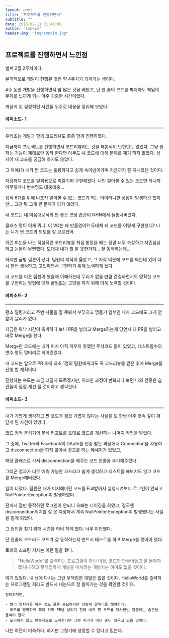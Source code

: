 ```yaml
---
layout: post
title: "프로젝트를 진행하면서"
subtitle: ""
date: 2016-02-11 01:46:00
author: "smnkim"
header-img: "img/smnkim.jpg"
---
```




## 프로젝트를 진행하면서 느낀점

벌써 2월 2주차이다.

본격적으로 개발이 진행된 것은 약 4주차가 되어가는 셈이다.

4주 동안 개발을 진행하면서 참 많은 것을 배웠고, 단 한 줄의 코드를 짜더라도 책임의 무게를 느끼게 되는 아주 귀중한 시간이었다.

깨닫게 된 결정적인 사건들 위주로 내용을 정리해 보았다.


#### 에피소드- 1
----
우리조는 개발과 함께 코드리뷰도 종종 함께 진행하였다.

지금까지 프로젝트를 진행하면서 코드리뷰라는 것을 해본적이 단한번도 없었다. 그냥 원하는 기능이 제대로만 동작 한다면 아무도 내 코드에 대해 문제를 제기 하지 않았다. 심지어 내 코드를 궁금해 하지도 않았다.

그 덕에(?) 내가 짠 코드는 훌륭하다고 쉽게 속아넘어가며 지금까지 잘 지내왔던 것이다. 

지금까지 코드를 일회용으로 휘갈기며 구현해왔다. 나만 알아볼 수 있는 코드면 되니까 아무렇게나 변수명도 대충대충...

정작 6개월 뒤에 나조차 알아볼 수 없는 코드가 되는 아이러니한 상황이 발생하긴 했지만... 그땐 뭐 그게 큰 문제가 되지 않았다.

내 코드는 내 마음대로식의 안 좋은 코딩 습관이 NHN에서 들통나버렸다.

클래스 명이 이게 뭐니, 이 VO는 왜 만들었어?! 도대체 왜 코드를 이렇게 구현했니? 나는 니가 짠 코드의 의도를 잘 모르겠어.

이런 피눈물 나는 직설적인 코드리뷰를 처음 받았을 때는 정말 너무 속상하고 자존심상하고 눈물이 날뻔했다. 도대체 내가 뭘 잘 못한거지... 잘 동작하는데...

하지만 금방 결론이 났다. 팀원의 지적이 옳았고, 그 지적 덕분에 코드를 짜는데 있어 다시 한번 생각하고, 고민하면서 구현하기 위해 노력하게 됐다.

내 코드를 다른 팀원이 봤을때 이해하는데 무리가 없을 만큼 간결하면서도 명확한 코드를 구현하는 방법에 대해 끝임없는 고민을 하기 위해 더욱 노력할 것이다.


#### 에피소드- 2
----
평소 덜렁거리고 주변 사물을 잘 못봐서 부딪히고 멍들기 일쑤인 내가 코드에도 그게 안 묻어 날리가 없다.

지금은 워낙 시간이 촉박하다 보니 PR을 날리고 Merge하는게 당연시 돼 PR을 날리고 바로 Merge를 했다.

Merge한 코드에는 내가 미처 아직 지우지 못했던 주석코드 들이 있었고, 테스트함수의 변수 명도 엉터리로 되어있었다. 

내 코드는 앞으로 PR 후에 최소 1명의 팀원에게라도 꼭 코드리뷰를 받은 후에 Merge를 진행 할 계획이다. 

진행하는 속도는 조금 더딜지 모르겠지만, 이러한 과정이 반복되다 보면 나의 안좋은 습관들이 점점 개선 될 것이라고 생각한다.


#### 에피소드- 3
----
내가 가볍게 생각하고 짠 코드가 결코 가볍지 않다는 사실을 또 한번 아주 뼛속 깊이 깨닫게 된 사건이 있었다.

코드 정적 분석기의 분석 리포트를 토대로 코드를 개선하는 나머지 작업을 맡았다.

그 중에, Twitter와 Facebook의 OAuth를 인증 받는 과정에서 Connection을 사용하고 disconnection을 하지 않아서 경고를 하는 메세지가 있었고,

해당 클래스로 가서 disconnection을 해주는 코드 한줄을 추가해주었다.

그리곤 결과가 너무 예측 가능한 코드라고 쉽게 생각하고 테스트를 해보지도 않고 코드를 Merge해버렸다.

일이 터졌다. 팀원은 내가 머지해버린 코드를 Full받아서 실행시켜보니 로그인이 안되고 NullPointerException이 발생하였다.

전까지 잘만 동작하던 로그인이 안되니 오빠는 디버깅을 하였고, 결국엔 disconnection위치를 잘 못 지정해서 계속 NullPointerException이 발생했다는 사실을 알게 되었다.

그 원인을 찾기 위해 시간을 허비 하게 했다. 너무 미안했다.

단 한줄의 코드라도 코드가 잘 동작하는지 반드시 테스트를 하고 Merge를 했어야 했다.

토비의 스프링 저자는 이런 말을 했다.
>"HelloWorld"를 출력하는 프로그램이 아닌 이상, 코드만 만들어놓고 잘 돌아가겠거니 하고 무책임하게 개발을 마치려는 개발자는 아마도 없을 것이다.

여기 있었다. 내 생에 다시는 그런 무책임한 개발은 없을 것이다. HelloWorld를 출력하는 프로그램일 지라도 반드시 내눈으로 잘 돌아가는 것을 확인할 것이다.




````
정리하자면,

- 빨리 일처리를 하는 것도 물론 중요하지만 정확히 일처리를 해야한다. 
- 의도를 명확하게 해야 하며 PR을 날리기 전에 내가 짠 코드를 다시한번 검증하는 습관을 들여야 한다. 
- 포기하지 않고 반복적으로 노력한다면 그땐 머리가 아닌 손이 외우고 있을 것이다.
````


나는 여전히 미숙하다. 하지만 그렇기에 성장할 수 있다고 믿는다.